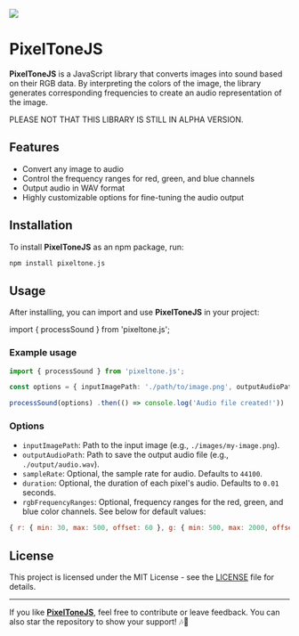 ![](https://i.imgur.com/VGH7kT4.png)
# PixelToneJS

**PixelToneJS** is a JavaScript library that converts images into sound based on their RGB data. By interpreting the colors of the image, the library generates corresponding frequencies to create an audio representation of the image.

PLEASE NOT THAT THIS LIBRARY IS STILL IN ALPHA VERSION.

## Features
- Convert any image to audio
- Control the frequency ranges for red, green, and blue channels
- Output audio in WAV format
- Highly customizable options for fine-tuning the audio output

## Installation

To install **PixelToneJS** as an npm package, run:
```bash
npm install pixeltone.js
```

## Usage

After installing, you can import and use **PixelToneJS** in your project:

import { processSound } from 'pixeltone.js';

### Example usage
```typescript
import { processSound } from 'pixeltone.js';

const options = { inputImagePath: './path/to/image.png', outputAudioPath: './output/audio.wav', sampleRate: 44100, duration: 0.01, };

processSound(options) .then(() => console.log('Audio file created!')) .catch(err => console.error('Error:', err));
```
### Options
- `inputImagePath`: Path to the input image (e.g., `./images/my-image.png`).
- `outputAudioPath`: Path to save the output audio file (e.g., `./output/audio.wav`).
- `sampleRate`: Optional, the sample rate for audio. Defaults to `44100`.
- `duration`: Optional, the duration of each pixel's audio. Defaults to `0.01` seconds.
- `rgbFrequencyRanges`: Optional, frequency ranges for the red, green, and blue color channels. See below for default values:

```javascript
{ r: { min: 30, max: 500, offset: 60 }, g: { min: 500, max: 2000, offset: 250 }, b: { min: 2000, max: 10000, offset: 1000 } }
```

## License

This project is licensed under the MIT License - see the [LICENSE](LICENSE) file for details.

---

If you like [**PixelToneJS**](https://github.com/RecursiveVoid/pixeltonejs), feel free to contribute or leave feedback. You can also star the repository to show your support! 🎶🎨
